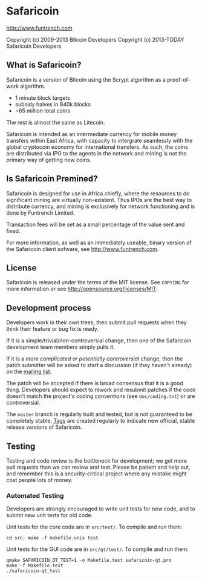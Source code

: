 Safaricoin
================================

http://www.funtrench.com

Copyright (c) 2009-2013 Bitcoin Developers
Copyright (c) 2013-TODAY Safaricoin Developers

What is Safaricoin?
----------------

Safaricoin is a version of Bitcoin using the Scrypt algorithm as a proof-of-work algorithm.
 - 1 minute block targets
 - subsidy halves in 840k blocks
 - ~65 million total coins

The rest is almost the same as Litecoin.

Safaricoin is intended as an intermediate currency for mobile money transfers within East Africa,
with capacity to intergrate seamlessly with the global cryptocoin economy for international
transfers. As such, the coins are distributed via IPO to the agents in the network and mining is
not the primary way of getting new coins.

Is Safaricoin Premined?
--------------------

Safaricoin is designed for use in Africa chiefly, where the resources to do significant mining are
virtually non-existent. Thus IPOs are the best way to distribute currency, and mining is exclusively
for network functioning and is done by Funtrench Limited.

Transaction fees will be set as a small percentage of the value sent and fixed.

For more information, as well as an immediately useable, binary version of
the Safaricoin client sofware, see http://www.funtrench.com.

License
-------

Safaricoin is released under the terms of the MIT license. See `COPYING` for more
information or see http://opensource.org/licenses/MIT.

Development process
-------------------

Developers work in their own trees, then submit pull requests when they think
their feature or bug fix is ready.

If it is a simple/trivial/non-controversial change, then one of the Safaricoin
development team members simply pulls it.

If it is a *more complicated or potentially controversial* change, then the patch
submitter will be asked to start a discussion (if they haven't already) on the
[mailing list](http://sourceforge.net/mailarchive/forum.php?forum_name=safaricoin-development).

The patch will be accepted if there is broad consensus that it is a good thing.
Developers should expect to rework and resubmit patches if the code doesn't
match the project's coding conventions (see `doc/coding.txt`) or are
controversial.

The `master` branch is regularly built and tested, but is not guaranteed to be
completely stable. [Tags](https://github.com/safaricoin/safaricoin/tags) are created
regularly to indicate new official, stable release versions of Safaricoin.

Testing
-------

Testing and code review is the bottleneck for development; we get more pull
requests than we can review and test. Please be patient and help out, and
remember this is a security-critical project where any mistake might cost people
lots of money.

### Automated Testing

Developers are strongly encouraged to write unit tests for new code, and to
submit new unit tests for old code.

Unit tests for the core code are in `src/test/`. To compile and run them:

    cd src; make -f makefile.unix test

Unit tests for the GUI code are in `src/qt/test/`. To compile and run them:

    qmake SAFARICOIN_QT_TEST=1 -o Makefile.test safaricoin-qt.pro
    make -f Makefile.test
    ./safaricoin-qt_test